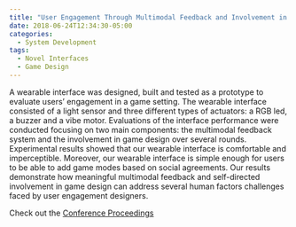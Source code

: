 ```yaml
---
title: "User Engagement Through Multimodal Feedback and Involvement in Game Design with a Wearable Interface"
date: 2018-06-24T12:34:30-05:00
categories:
  - System Development
tags:
  - Novel Interfaces
  - Game Design
---
```

A wearable interface was designed, built and tested as a prototype to evaluate users’ engagement in a game setting. The wearable interface consisted of a light sensor and three different types of actuators: a RGB led, a buzzer and a vibe motor. Evaluations of the interface performance were conducted focusing on two main components: the multimodal feedback system and the involvement in game design over several rounds. Experimental results showed that our wearable interface is comfortable and imperceptible. Moreover, our wearable interface is simple enough for users to be able to add game modes based on social agreements. Our results demonstrate how meaningful multimodal feedback and self-directed involvement in game design can address several human factors challenges faced by user engagement designers.

Check out the [Conference Proceedings][URL] 

[URL]:  https://link.springer.com/chapter/10.1007/978-3-319-94619-1_41